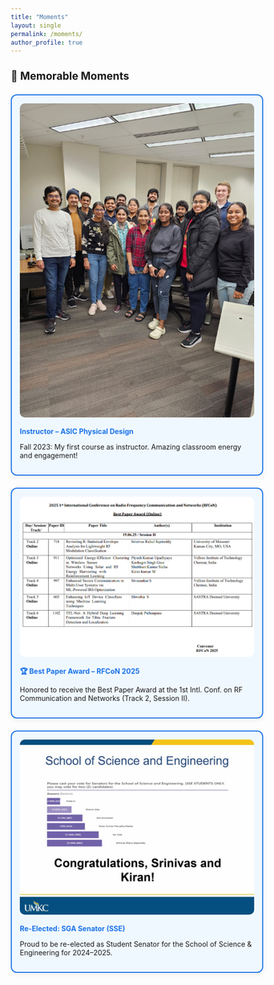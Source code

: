 ```yaml
---
title: "Moments"
layout: single
permalink: /moments/
author_profile: true
---
```


<style>
.highlight-grid {
  display: grid;
  grid-template-columns: repeat(auto-fit, minmax(320px, 1fr));
  gap: 1.5rem;
  margin-top: 1.5rem;
}

.highlight-card {
  background: #f0f8ff;
  border: 2px solid #1a73e8;
  border-radius: 12px;
  padding: 1rem;
  box-shadow: 0 4px 12px rgba(0,0,0,0.05);
  transition: 0.3s ease-in-out;
}

.highlight-card:hover {
  background: #e6f0ff;
  transform: scale(1.01);
}

.highlight-card img {
  width: 100%;
  border-radius: 10px;
  margin-bottom: 0.5rem;
  cursor: pointer;
  transition: transform 0.2s ease-in-out;
}

.highlight-card h4 {
  margin: 0.5rem 0 0.3rem;
  color: #1a73e8;
}

/* Lightbox styles */
.lightbox-overlay {
  position: fixed;
  top: 0; left: 0;
  width: 100vw; height: 100vh;
  background: rgba(0, 0, 0, 0.9);
  display: none;
  align-items: center;
  justify-content: center;
  z-index: 9999;
}

.lightbox-overlay img {
  max-width: 90%;
  max-height: 90%;
  border-radius: 12px;
  box-shadow: 0 0 20px rgba(255,255,255,0.2);
  animation: zoomIn 0.3s ease;
}

@keyframes zoomIn {
  from { transform: scale(0.9); opacity: 0; }
  to { transform: scale(1); opacity: 1; }
}
</style>

## 🎉 Memorable Moments

<div class="highlight-grid">

  <div class="highlight-card">
    <img src="/images/asic_class_fall2023.png" alt="ASIC Teaching Photo">
    <h4>Instructor – ASIC Physical Design</h4>
    <p>Fall 2023: My first course as instructor. Amazing classroom energy and engagement!</p>
  </div>

  <div class="highlight-card">
    <img src="/images/rfcon_award.png" alt="Best Paper Award – RFCoN 2025">
    <h4>🏆 Best Paper Award – RFCoN 2025</h4>
    <p>Honored to receive the Best Paper Award at the 1st Intl. Conf. on RF Communication and Networks (Track 2, Session II).</p>
  </div>


  <div class="highlight-card">
    <img src="/images/sg_senator_result.png" alt="SGA Senator Re-election">
    <h4>Re-Elected: SGA Senator (SSE)</h4>
    <p>Proud to be re-elected as Student Senator for the School of Science & Engineering for 2024–2025.</p>
  </div>


</div>

<!-- Lightbox Container -->
<div class="lightbox-overlay" id="lightbox">
  <img id="lightbox-img" src="" alt="">
</div>

<script>
document.addEventListener("DOMContentLoaded", function () {
  const images = document.querySelectorAll(".highlight-card img");
  const lightbox = document.getElementById("lightbox");
  const lightboxImg = document.getElementById("lightbox-img");

  images.forEach(img => {
    img.addEventListener("click", () => {
      lightboxImg.src = img.src;
      lightbox.style.display = "flex";
    });
  });

  lightbox.addEventListener("click", () => {
    lightbox.style.display = "none";
    lightboxImg.src = "";
  });
});
</script>
